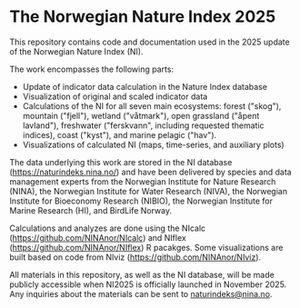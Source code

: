 # The Norwegian Nature Index 2025

This repository contains code and documentation used in the 2025 update of the Norwegian Nature Index (NI).

The work encompasses the following parts: 

- Update of indicator data calculation in the Nature Index database
- Visualization of original and scaled indicator data
- Calculations of the NI for all seven main ecosystems: forest ("skog"), mountain ("fjell"), wetland ("våtmark"), open grassland ("åpent lavland"), freshwater ("ferskvann", including requested thematic indices), coast ("kyst"), and marine pelagic ("hav").
-  Visualizations of calculated NI (maps, time-series, and auxiliary plots)

The data underlying this work are stored in the NI database (https://naturindeks.nina.no/) and have been delivered by species and data management experts from the Norwegian Institute for Nature Research (NINA), the Norwegian Institute for Water Research (NIVA), the Norwegian Institute for Bioeconomy Research (NIBIO), the Norwegian Institute for Marine Research (HI), and BirdLife Norway. 

Calculations and analyzes are done using the NIcalc (https://github.com/NINAnor/NIcalc) and NIflex (https://github.com/NINAnor/NIflex) R pacakges.
Some visualizations are built based on code from NIviz (https://github.com/NINAnor/NIviz). 

All materials in this repository, as well as the NI database, will be made publicly accessible when NI2025 is officially launched in November 2025. 
Any inquiries about the materials can be sent to naturindeks@nina.no.  

